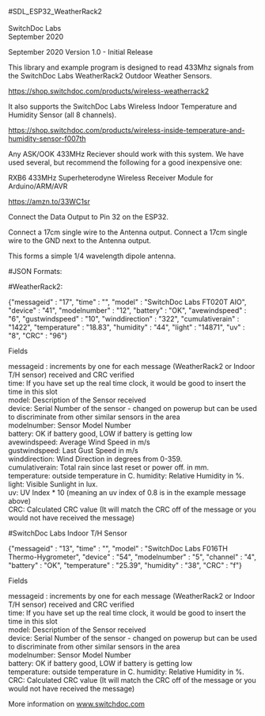#SDL_ESP32_WeatherRack2 <BR>
<BR>
SwitchDoc Labs<BR>
September 2020 <BR>


September 2020 Version 1.0 - Initial Release<BR>

This library and example program is designed to read 433Mhz signals from the SwitchDoc Labs WeatherRack2 Outdoor Weather Sensors.<BR>

https://shop.switchdoc.com/products/wireless-weatherrack2   <BR>

It also supports the SwitchDoc Labs Wireless Indoor Temperature and Humidity Sensor (all 8 channels).<BR>

https://shop.switchdoc.com/products/wireless-inside-temperature-and-humidity-sensor-f007th   <BR>


Any ASK/OOK 433MHz Reciever should work with this system.   We have used several, but recommend the following for a good inexpensive one:

RXB6 433MHz Superheterodyne Wireless Receiver Module for Arduino/ARM/AVR<BR>

https://amzn.to/33WC1sr

Connect the Data Output to Pin 32 on the ESP32.

Connect a 17cm single wire to the Antenna output.
Connect a 17cm single wire to the GND next to the Antenna output.

This forms a simple 1/4 wavelength dipole antenna.

#JSON Formats: <BR>

#WeatherRack2:<BR>

{"messageid" : "17", "time" : "", "model" : "SwitchDoc Labs FT020T AIO", "device" : "41", "modelnumber" : "12", "battery" : "OK", "avewindspeed" : "6", "gustwindspeed" : "10", "winddirection" : "322", "cumulativerain" : "1422", "temperature" : "18.83", "humidity" : "44", "light" : "14871", "uv" : "8", "CRC" : "96"}<BR>

Fields

messageid : increments by one for each message (WeatherRack2 or Indoor T/H sensor) received and CRC verified<BR>
time: If you have set up the real time clock, it would be good to insert the time in this slot<BR>
model:  Description of the Sensor received<BR>
device: Serial Number of the sensor - changed on powerup but can be used to discriminate from other similar sensors in the area<BR>
modelnumber:   Sensor Model Number<BR>
battery:  OK if battery good, LOW if battery is getting low<BR>
avewindspeed: Average Wind Speed in m/s<BR>
gustwindspeed: Last Gust Speed in m/s<BR>
winddirection: Wind Direction in degrees from 0-359.<BR>
cumulativerain:  Total rain since last reset or power off.  in mm.<BR>
temperature:  outside temperature in C.
humidity:  Relative Humidity in %. <BR>
light:  Visible Sunlight in lux. <BR>
uv:  UV Index * 10 (meaning an uv index of 0.8 is in the example message above)<BR>
CRC: Calculated CRC value (It will match the CRC off of the message or you would not have received the message)<BR>

#SwitchDoc Labs Indoor T/H Sensor

{"messageid" : "13", "time" : "", "model" : "SwitchDoc Labs F016TH Thermo-Hygrometer", "device" : "54", "modelnumber" : "5", "channel" : "4", "battery" : "OK", "temperature" : "25.39", "humidity" : "38", "CRC" : "f"}

Fields

messageid : increments by one for each message (WeatherRack2 or Indoor T/H sensor) received and CRC verified<BR>
time: If you have set up the real time clock, it would be good to insert the time in this slot<BR>
model:  Description of the Sensor received<BR>
device: Serial Number of the sensor - changed on powerup but can be used to discriminate from other similar sensors in the area<BR>
modelnumber:   Sensor Model Number<BR>
battery:  OK if battery good, LOW if battery is getting low<BR>
temperature:  outside temperature in C.
humidity:  Relative Humidity in %. <BR>
CRC: Calculated CRC value (It will match the CRC off of the message or you would not have received the message)<BR>

More information on www.switchdoc.com




